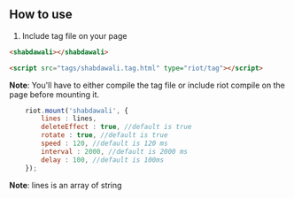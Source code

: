 ## How to use

1. Include tag file on your page

```html
<shabdawali></shabdawali>

<script src="tags/shabdawali.tag.html" type="riot/tag"></script> 
```

**Note**: You'll have to either compile the tag file or include riot compile on the page before mounting it.

```js
    riot.mount('shabdawali', { 
        lines : lines,
        deleteEffect : true, //default is true
        rotate : true, //default is true
        speed : 120, //default is 120 ms
        interval : 2000, //default is 2000 ms
        delay : 100, //default is 100ms
    });
```

**Note**: lines is an array of string
